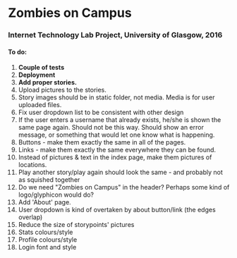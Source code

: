 <h1>Zombies on Campus</h1>

<h3>Internet Technology Lab Project, University of Glasgow, 2016</h3>

<h4>To do: </h4>
<ol>
    <li><strong>Couple of tests</strong></li>
    <li><strong>Deployment</strong></li>
    <li><strong>Add proper stories.</strong></li>
    <li><storng>Upload pictures to the stories.</storng></li>
    <li>Story images should be in static folder, not media. Media is for user uploaded files.</li>
    <li>Fix user dropdown list to be consistent with other design</li>
    <li>If the user enters a username that already exists, he/she is shown the same page again. Should not be this way.
        Should show an error message, or something that would let one know what is happening.</li>
    <li>Buttons - make them exactly the same in all of the pages.</li>
    <li>Links - make them exactly the same everywhere they can be found.</li>
    <li>Instead of pictures & text in the index page, make them pictures of locations.</li>
    <li>Play another story/play again should look the same - and probably not as squished together</li>
    <li>Do we need "Zombies on Campus" in the header? Perhaps some kind of logo/glyphicon would do?</li>
    <li>Add 'About' page.</li>
    <li>User dropdown is kind of overtaken by about button/link (the edges overlap)</li>
    <li>Reduce the size of storypoints' pictures</li>
    <li>Stats colours/style</li>
    <li>Profile colours/style</li>
    <li>Login font and style</li>
</ol>
